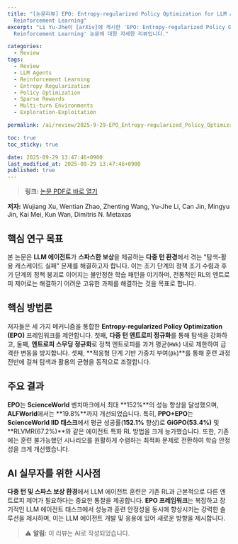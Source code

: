 ```yaml
---
title: "[논문리뷰] EPO: Entropy-regularized Policy Optimization for LLM Agents
  Reinforcement Learning"
excerpt: "Li Yu-Jhe이 [arXiv]에 게시한 'EPO: Entropy-regularized Policy Optimization for LLM Agents
  Reinforcement Learning' 논문에 대한 자세한 리뷰입니다."

categories:
  - Review
tags:
  - Review
  - LLM Agents
  - Reinforcement Learning
  - Entropy Regularization
  - Policy Optimization
  - Sparse Rewards
  - Multi-turn Environments
  - Exploration-Exploitation

permalink: /ai/review/2025-9-29-EPO_Entropy-regularized_Policy_Optimization_for_LLM_Agents_Reinforcement_Learning/

toc: true
toc_sticky: true

date: 2025-09-29 13:47:46+0900
last_modified_at: 2025-09-29 13:47:46+0900
published: true
---
```

> **링크:** [논문 PDF로 바로 열기](https://arxiv.org/abs/2509.22576)

**저자:** Wujiang Xu, Wentian Zhao, Zhenting Wang, Yu-Jhe Li, Can Jin, Mingyu Jin, Kai Mei, Kun Wan, Dimitris N. Metaxas



## 핵심 연구 목표
본 논문은 **LLM 에이전트**가 **스파스한 보상**을 제공하는 **다중 턴 환경**에서 겪는 "탐색-활용 캐스케이드 실패" 문제를 해결하고자 합니다. 이는 초기 단계의 정책 조기 수렴과 후기 단계의 정책 붕괴로 이어지는 불안정한 학습 패턴을 야기하며, 전통적인 RL의 엔트로피 제어로는 해결하기 어려운 고유한 과제를 해결하는 것을 목표로 합니다.

## 핵심 방법론
저자들은 세 가지 메커니즘을 통합한 **Entropy-regularized Policy Optimization (EPO)** 프레임워크를 제안합니다. 첫째, **다중 턴 엔트로피 정규화**를 통해 탐색을 강화하고, 둘째, **엔트로피 스무딩 정규화**로 정책 엔트로피를 과거 평균(`HWk`) 내로 제한하여 급격한 변동을 방지합니다. 셋째, **적응형 단계 기반 가중치 부여(`βk`)**를 통해 훈련 과정 전반에 걸쳐 탐색과 활용의 균형을 동적으로 조절합니다.

## 주요 결과
**EPO**는 **ScienceWorld** 벤치마크에서 최대 **152%**의 성능 향상을 달성했으며, **ALFWorld**에서는 **19.8%**까지 개선되었습니다. 특히, **PPO+EPO**는 **ScienceWorld IID 태스크**에서 평균 성공률(**152.1%** 향상)로 **GiGPO(53.4%)** 및 **RLVMR(67.2%)**와 같은 에이전트 특화 RL 방법을 크게 능가했습니다. 또한, 기존에는 훈련 불가능했던 시나리오를 원활하게 수렴하는 최적화 문제로 전환하여 학습 안정성을 크게 개선했습니다.

## AI 실무자를 위한 시사점
**다중 턴 및 스파스 보상 환경**에서 LLM 에이전트 훈련은 기존 RL과 근본적으로 다른 엔트로피 제어가 필요하다는 중요한 통찰을 제공합니다. **EPO 프레임워크**는 복잡하고 장기적인 LLM 에이전트 태스크에서 성능과 훈련 안정성을 동시에 향상시키는 강력한 솔루션을 제시하며, 이는 LLM 에이전트 개발 및 응용에 있어 새로운 방향을 제시합니다.

> ⚠️ **알림:** 이 리뷰는 AI로 작성되었습니다.